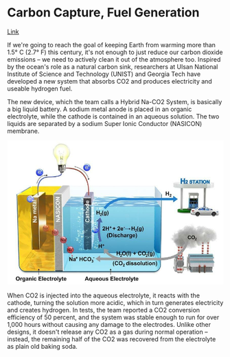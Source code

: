 # Carbon Capture, Fuel Generation

[Link](https://newatlas.com/hybrid-co2-capture-hydrogen-system/58145/)

If we're going to reach the goal of keeping Earth from warming more
than 1.5° C (2.7° F) this century, it's not enough to just reduce our
carbon dioxide emissions – we need to actively clean it out of the
atmosphere too. Inspired by the ocean's role as a natural carbon sink,
researchers at Ulsan National Institute of Science and Technology
(UNIST) and Georgia Tech have developed a new system that absorbs CO2
and produces electricity and useable hydrogen fuel.

The new device, which the team calls a Hybrid Na-CO2 System, is
basically a big liquid battery. A sodium metal anode is placed in an
organic electrolyte, while the cathode is contained in an aqueous
solution. The two liquids are separated by a sodium Super Ionic
Conductor (NASICON) membrane.

![](naco2.jpg)

When CO2 is injected into the aqueous electrolyte, it reacts with the
cathode, turning the solution more acidic, which in turn generates
electricity and creates hydrogen. In tests, the team reported a CO2
conversion efficiency of 50 percent, and the system was stable enough
to run for over 1,000 hours without causing any damage to the
electrodes. Unlike other designs, it doesn't release any CO2 as a gas
during normal operation – instead, the remaining half of the CO2 was
recovered from the electrolyte as plain old baking soda.






